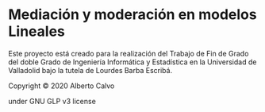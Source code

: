 # Mediación y moderación en modelos Lineales

Este proyecto está creado para la realización del Trabajo de Fin de Grado del doble Grado de Ingeniería Informática y Estadística en la Universidad de Valladolid bajo la tutela de Lourdes Barba Escribá.

Copyright © 2020 Alberto Calvo

under GNU GLP v3 license

